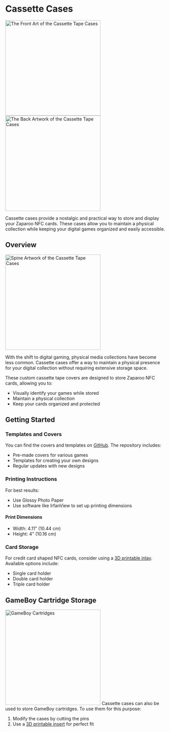 # Cassette Cases

<img src="/img/docs/tokens/cassette-Front.jpg" alt="The Front Art of the Cassette Tape Cases" width="300" /> <img src="/img/docs/tokens/cassette-Back.jpg" alt="The Back Artwork of the Cassette Tape Cases" width="300" />

Cassette cases provide a nostalgic and practical way to store and display your Zaparoo NFC cards. These cases allow you to maintain a physical collection while keeping your digital games organized and easily accessible.

## Overview

<img src="/img/docs/tokens/cassette-Spine.jpg" alt="Spine Artwork of the Cassette Tape Cases" width="300" />

With the shift to digital gaming, physical media collections have become less common. Cassette cases offer a way to maintain a physical presence for your digital collection without requiring extensive storage space.

These custom cassette tape covers are designed to store Zaparoo NFC cards, allowing you to:

- Visually identify your games while stored
- Maintain a physical collection
- Keep your cards organized and protected

## Getting Started

### Templates and Covers

You can find the covers and templates on [GitHub](https://github.com/Anime0t4ku/Cassette-GameCovers). The repository includes:

- Pre-made covers for various games
- Templates for creating your own designs
- Regular updates with new designs

### Printing Instructions

For best results:

- Use Glossy Photo Paper
- Use software like IrfanView to set up printing dimensions

#### Print Dimensions

- Width: 4.11" (10.44 cm)
- Height: 4" (10.16 cm)

### Card Storage

For credit card shaped NFC cards, consider using a [3D printable inlay](https://www.printables.com/model/950825-tapto-cassette-case-insert). Available options include:

- Single card holder
- Double card holder
- Triple card holder

## GameBoy Cartridge Storage

<img src="/img/docs/tokens/cassette-gb.png" alt="GameBoy Cartridges" width="300" />
Cassette cases can also be used to store GameBoy cartridges. To use them for this purpose:

1. Modify the cases by cutting the pins
2. Use a [3D printable insert](https://www.printables.com/model/958451-gameboy-cassette-case-insert) for perfect fit
